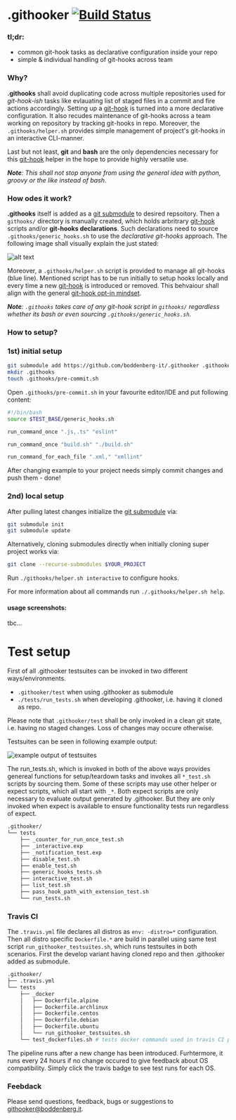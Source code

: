 # .githooker [![Build Status](https://travis-ci.com/boddenberg-it/.githooker.svg?branch=master)](https://travis-ci.com/boddenberg-it/.githooker)

### tl;dr: 

- common git-hook tasks as declarative configuration inside your repo
- simple & individual handling of git-hooks across team


### Why?

**.githooks** shall avoid duplicating code across multiple repositories used for _git-hook-ish_ tasks like evlauating list of staged files in a commit and fire actions accordingly. Setting up a [git-hook](https://git-scm.com/docs/githooks) is turned into a more declarative configuration. It also recudes maintenance of git-hooks across a team working on repository by tracking git-hooks in repo. Moreover, the `.githooks/helper.sh` provides simple management of project's git-hooks in an interactive CLI-manner.

Last but not least, **git** and **bash** are the only dependencies necessary for this [git-hook](https://git-scm.com/docs/githooks) helper in the hope to provide highly versatile use.

_***Note***: This shall not stop anyone from using the general idea with python, groovy or the like instead of bash_.

### How odes it work?

**.githooks** itself is added as a [git submodule](https://git-scm.com/docs/git-submodule) to desired repsoitory. Then a `githooks/` directory is manually created, which holds arbritrary [git-hook](https://git-scm.com/docs/githooks) scripts and/or **git-hooks declarations**. Such declarations need to source `.githooks/generic_hooks.sh` to use the _declarative git-hooks_ approach. The following image shall visually explain the just stated:

![alt text](https://boddenberg.it/misc/github/boddenberg-it/githooks/visualization.png "visualization of how .githooks works")

Moreover, a `.githooks/helper.sh` script is provided to manage all git-hooks (blue line). Mentioned script has to be run initially to setup hooks locally and every time a new [git-hook](https://git-scm.com/docs/githooks) is introduced or removed. This behvaiour shall align with the general [git-hook opt-in mindset](https://git-scm.com/book/en/v2/Customizing-Git-Git-Hooks).

_**Note**: `.githooks` takes care of any git-hook script in `githooks/` regardless whether its bash or even        sourcing `.githooks/generic_hooks.sh`._



### How to setup?

### 1st) initial setup 

```bash
git submodule add https://github.com/boddenberg-it/.githooker .githooker
mkdir .githooks
touch .githooks/pre-commit.sh
```

Open `.githooks/pre-commit.sh` in your favourite editor/IDE and put following content:

```bash
#!/bin/bash
source $TEST_BASE/generic_hooks.sh

run_command_once ".js,.ts" "eslint"

run_command_once "build.sh" "./build.sh"

run_command_for_each_file ".xml," "xmllint"

```

After changing example to your project needs simply commit changes and push them - done!


### 2nd) local setup

After pulling latest changes initialize the [git submodule](https://git-scm.com/docs/git-submodule) via:

```bash
git submodule init
git submodule update
```

Alternatively, cloning submodules directly when initially cloning super project works via:

```bash
git clone --recurse-submodules $YOUR_PROJECT
```

Run `./githooks/helper.sh interactive` to configure hooks.

For more information about all commands run `./.githooks/helper.sh help`. 

#### usage screenshots:

tbc...

# Test setup

First of all .githooker testsuites can be invoked in two different ways/environments.

- `.githooker/test` when using .githooker as submodule
- `./tests/run_tests.sh` when developing .githooker, i.e. having it cloned as repo.

Please note that `.githooker/test` shall be only invoked in a clean git state, i.e. having no staged changes. Loss of changes may occure otherwise.

Testsuites can be seen in following example output:

![example output of testsuites](https://boddenberg.it/github/githooker/testsuites_log.png)

The run_tests.sh, which is invoked in both of the above ways provides genereal functions for setup/teardown tasks and invokes all `*_test.sh` scripts by sourcing them. Some of these scripts may use other helper or expect scripts, which all start with `_*`. Both expect scripts are only necessary to evaluate output generated by .githooker. But they are only invoked when expect is available to ensure functionality tests run regardless of expect.

```bash
.githooker/
└── tests
    ├── _counter_for_run_once_test.sh
    ├── _interactive.exp
    ├── _notification_test.exp
    ├── disable_test.sh
    ├── enable_test.sh
    ├── generic_hooks_tests.sh
    ├── interactive_test.sh
    ├── list_test.sh
    ├── pass_hook_path_with_extension_test.sh
    └── run_tests.sh
```

### Travis CI

The `.travis.yml` file declares all distros as `env: -distro=*` configuration. Then all distro specific `Dockerfile.*` are build in parallel using same test script `run_githooker_testsuites.sh`, which runs testsuites in both scenarios. First the develop variant having cloned repo and then .githooker added as submodule.

```bash
.githooker/
├── .travis.yml
└── tests
    ├── _docker
    │   ├── Dockerfile.alpine
    │   ├── Dockerfile.archlinux
    │   ├── Dockerfile.centos
    │   ├── Dockerfile.debian
    │   ├── Dockerfile.ubuntu
    │   └── run_githooker_testsuites.sh
    └── test_dockerfiles.sh # tests docker commands used in travis CI pipeline locally - sequentially though.
```

The pipeline runs after a new change has been introduced. Furhtermore, it runs every 24 hours if no change occured to give feedback about OS compatibility. Simply click the travis badge to see test runs for each OS.

### Feebdack

Please send questions, feedback, bugs or suggestions to [githooker@boddenberg.it](mailto:githooker@boddenberg.it?subject=[.githooker]).
